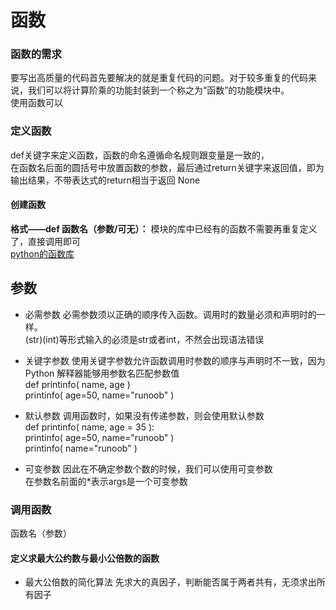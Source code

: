 # 函数
### 函数的需求
要写出高质量的代码首先要解决的就是重复代码的问题。对于较多重复的代码来说，我们可以将计算阶乘的功能封装到一个称之为“函数”的功能模块中。   
使用函数可以 
### 定义函数
def关键字来定义函数，函数的命名遵循命名规则跟变量是一致的，    
在函数名后面的圆括号中放置函数的参数，最后通过return关键字来返回值，即为输出结果，不带表达式的return相当于返回 None     

#### 创建函数
**格式——def 函数名（参数/可无）：**
模块的库中已经有的函数不需要再重复定义了，直接调用即可   
[python的函数库](https://docs.python.org/3/library/functions.html)

## 参数
* 必需参数
必需参数须以正确的顺序传入函数。调用时的数量必须和声明时的一样。   
(str)(int)等形式输入的必须是str或者int，不然会出现语法错误

* 关键字参数
使用关键字参数允许函数调用时参数的顺序与声明时不一致，因为 Python 解释器能够用参数名匹配参数值   
def printinfo( name, age )   
printinfo( age=50, name="runoob" )  

* 默认参数
调用函数时，如果没有传递参数，则会使用默认参数  
def printinfo( name, age = 35 ):   
printinfo( age=50, name="runoob" )   
printinfo( name="runoob" )   

* 可变参数
因此在不确定参数个数的时候，我们可以使用可变参数   
在参数名前面的*表示args是一个可变参数   

### 调用函数
函数名（参数）



#### 定义求最大公约数与最小公倍数的函数
* 最大公倍数的简化算法
先求大的真因子，判断能否属于两者共有，无须求出所有因子






















